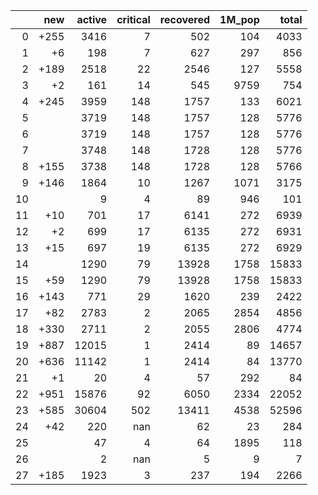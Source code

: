 |    |   new |   active |   critical |   recovered |   1M_pop |   total |
|---:|------:|---------:|-----------:|------------:|---------:|--------:|
|  0 |  +255 |     3416 |          7 |         502 |      104 |    4033 |
|  1 |    +6 |      198 |          7 |         627 |      297 |     856 |
|  2 |  +189 |     2518 |         22 |        2546 |      127 |    5558 |
|  3 |    +2 |      161 |         14 |         545 |     9759 |     754 |
|  4 |  +245 |     3959 |        148 |        1757 |      133 |    6021 |
|  5 |       |     3719 |        148 |        1757 |      128 |    5776 |
|  6 |       |     3719 |        148 |        1757 |      128 |    5776 |
|  7 |       |     3748 |        148 |        1728 |      128 |    5776 |
|  8 |  +155 |     3738 |        148 |        1728 |      128 |    5766 |
|  9 |  +146 |     1864 |         10 |        1267 |     1071 |    3175 |
| 10 |       |        9 |          4 |          89 |      946 |     101 |
| 11 |   +10 |      701 |         17 |        6141 |      272 |    6939 |
| 12 |    +2 |      699 |         17 |        6135 |      272 |    6931 |
| 13 |   +15 |      697 |         19 |        6135 |      272 |    6929 |
| 14 |       |     1290 |         79 |       13928 |     1758 |   15833 |
| 15 |   +59 |     1290 |         79 |       13928 |     1758 |   15833 |
| 16 |  +143 |      771 |         29 |        1620 |      239 |    2422 |
| 17 |   +82 |     2783 |          2 |        2065 |     2854 |    4856 |
| 18 |  +330 |     2711 |          2 |        2055 |     2806 |    4774 |
| 19 |  +887 |    12015 |          1 |        2414 |       89 |   14657 |
| 20 |  +636 |    11142 |          1 |        2414 |       84 |   13770 |
| 21 |    +1 |       20 |          4 |          57 |      292 |      84 |
| 22 |  +951 |    15876 |         92 |        6050 |     2334 |   22052 |
| 23 |  +585 |    30604 |        502 |       13411 |     4538 |   52596 |
| 24 |   +42 |      220 |        nan |          62 |       23 |     284 |
| 25 |       |       47 |          4 |          64 |     1895 |     118 |
| 26 |       |        2 |        nan |           5 |        9 |       7 |
| 27 |  +185 |     1923 |          3 |         237 |      194 |    2266 |